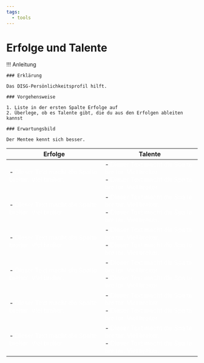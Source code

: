 ```yaml
---
tags:
  - tools
---
```


# Erfolge und Talente


!!! Anleitung

    ### Erklärung

    Das DISG-Persönlichkeitsprofil hilft. 

    ### Vorgehensweise

    1. Liste in der ersten Spalte Erfolge auf
    2. Überlege, ob es Talente gibt, die du aus den Erfolgen ableiten kannst

    ### Erwartungsbild

    Der Mentee kennt sich besser.

| Erfolge                                                                    | Talente                                                                |
| ------------------------------------------------------------------------ | ------------------------------------------------------------------------ |
| - <span style="color:white;">Dieser Text macht die Spalte breiter. Viel breiter. </span> | - <span style="color:white;">Dieser Text macht die Spalte breiter. Viel breiter. </span> <br> - <span style="color:white;">Dieser Text macht die Spalte breiter. Viel breiter. </span>|
| - <span style="color:white;">Dieser Text macht die Spalte breiter. Viel breiter. </span> | - <span style="color:white;">Dieser Text macht die Spalte breiter. Viel breiter. </span> <br> - <span style="color:white;">Dieser Text macht die Spalte breiter. Viel breiter. </span>|
| - <span style="color:white;">Dieser Text macht die Spalte breiter. Viel breiter. </span> | - <span style="color:white;">Dieser Text macht die Spalte breiter. Viel breiter. </span> <br> - <span style="color:white;">Dieser Text macht die Spalte breiter. Viel breiter. </span>|
| - <span style="color:white;">Dieser Text macht die Spalte breiter. Viel breiter. </span> | - <span style="color:white;">Dieser Text macht die Spalte breiter. Viel breiter. </span> <br> - <span style="color:white;">Dieser Text macht die Spalte breiter. Viel breiter. </span>|
| - <span style="color:white;">Dieser Text macht die Spalte breiter. Viel breiter. </span> | - <span style="color:white;">Dieser Text macht die Spalte breiter. Viel breiter. </span> <br> - <span style="color:white;">Dieser Text macht die Spalte breiter. Viel breiter. </span>|
| - <span style="color:white;">Dieser Text macht die Spalte breiter. Viel breiter. </span> | - <span style="color:white;">Dieser Text macht die Spalte breiter. Viel breiter. </span> <br> - <span style="color:white;">Dieser Text macht die Spalte breiter. Viel breiter. </span>|
